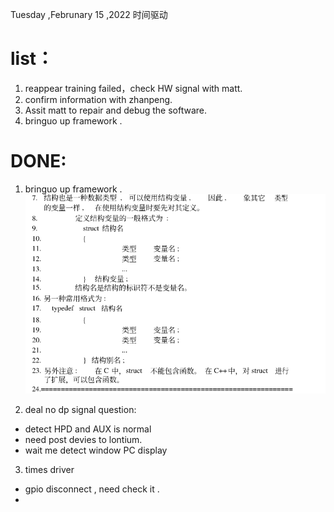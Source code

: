 Tuesday ,Februnary 15 ,2022 时间驱动

# list：
1. reappear training failed，check HW signal with matt.
2. confirm information with zhanpeng.
3. Assit matt to repair and debug the software.
4. bringuo up framework .

# DONE:
1. bringuo up framework .
![picture 1](../../../images/83d24e82d60c33a5973213f07b0d58a19cc2ac5971cc8a9f8c3e948053cf6217.png)  


2. deal no dp signal question:
- detect HPD and  AUX  is normal
- need post devies to lontium.
- wait me detect window PC display 


3. times driver
- gpio disconnect , need check it . 
- 
